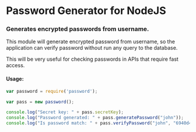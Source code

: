 # Password Generator for NodeJS
### Generates encrypted passwords from username.

This module will generate encrypted password from username, so the application can verify password without run any query to the database. 

This will be very useful for checking passwords in APIs that require fast access.

#### Usage:
```javascript
var password = require('password');

var pass = new password();

console.log("Secret key: " + pass.secretKey);
console.log("Password generated: " + pass.generatePassword("john"));
console.log("Is password match: " + pass.verifyPassword("john", "6940d48eb55288690bb2930619c38833"));

```


